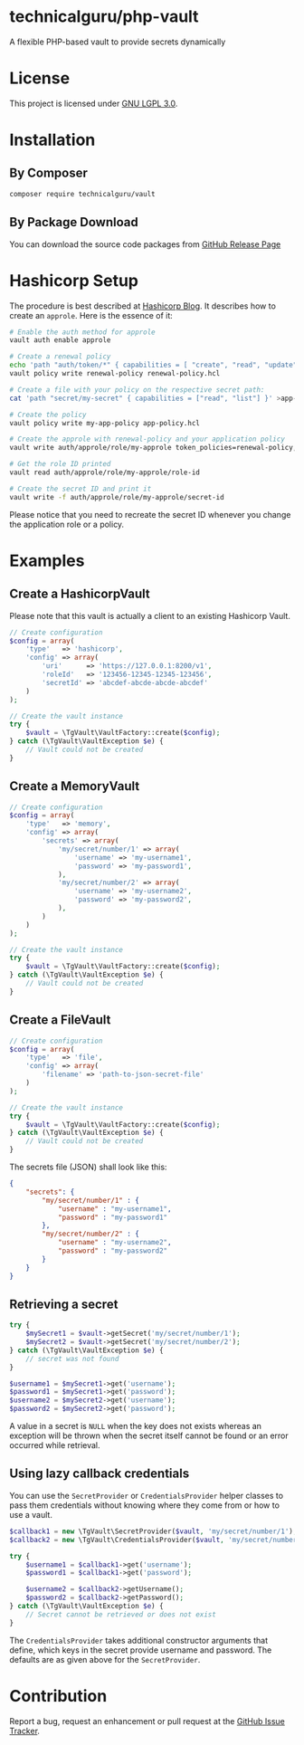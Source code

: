# technicalguru/php-vault
A flexible PHP-based vault to provide secrets dynamically

# License
This project is licensed under [GNU LGPL 3.0](LICENSE.md). 

# Installation

## By Composer

```sh
composer require technicalguru/vault
```

## By Package Download
You can download the source code packages from [GitHub Release Page](https://github.com/technicalguru/php-vault/releases)

# Hashicorp Setup
The procedure is best described at [Hashicorp Blog](https://www.hashicorp.com/blog/authenticating-applications-with-vault-approle). It describes
how to create an `approle`. Here is the essence of it:

```sh
# Enable the auth method for approle
vault auth enable approle

# Create a renewal policy
echo 'path "auth/token/*" { capabilities = [ "create", "read", "update", "delete", "list", "sudo" ] }' >renewal-policy.hcl
vault policy write renewal-policy renewal-policy.hcl

# Create a file with your policy on the respective secret path:
cat 'path "secret/my-secret" { capabilities = ["read", "list"] }' >app-policy.hcl

# Create the policy
vault policy write my-app-policy app-policy.hcl

# Create the approle with renewal-policy and your application policy
vault write auth/approle/role/my-approle token_policies=renewal-policy,my-app-policy token_period=30m token_ttl=30m token_max_ttl=1h token_explicit_max_ttl=2h

# Get the role ID printed
vault read auth/approle/role/my-approle/role-id

# Create the secret ID and print it
vault write -f auth/approle/role/my-approle/secret-id
```

Please notice that you need to recreate the secret ID whenever you change the application role or a policy.

# Examples
## Create a HashicorpVault
Please note that this vault is actually a client to an existing Hashicorp Vault.

```php
// Create configuration
$config = array(
	'type'   => 'hashicorp',
	'config' => array(
		'uri'      => 'https://127.0.0.1:8200/v1',
		'roleId'   => '123456-12345-12345-123456',
		'secretId' => 'abcdef-abcde-abcde-abcdef'
	)
);

// Create the vault instance
try {
	$vault = \TgVault\VaultFactory::create($config);
} catch (\TgVault\VaultException $e) {
	// Vault could not be created
}

```

## Create a MemoryVault

```php
// Create configuration
$config = array(
	'type'   => 'memory',
	'config' => array(
		'secrets' => array(
			'my/secret/number/1' => array(
				'username' => 'my-username1',
				'password' => 'my-password1',
			),
			'my/secret/number/2' => array(
				'username' => 'my-username2',
				'password' => 'my-password2',
			),
		)
	)
);

// Create the vault instance
try {
	$vault = \TgVault\VaultFactory::create($config);
} catch (\TgVault\VaultException $e) {
	// Vault could not be created
}
```

## Create a FileVault

```php
// Create configuration
$config = array(
	'type'   => 'file',
	'config' => array(
		'filename' => 'path-to-json-secret-file'
	)
);

// Create the vault instance
try {
	$vault = \TgVault\VaultFactory::create($config);
} catch (\TgVault\VaultException $e) {
	// Vault could not be created
}
```

The secrets file (JSON) shall look like this:

```json
{
	"secrets": {
		"my/secret/number/1" : {
			"username" : "my-username1",
			"password" : "my-password1"
		},
		"my/secret/number/2" : {
			"username" : "my-username2",
			"password" : "my-password2"
		}
	}
}
```

## Retrieving a secret

```php
try {
	$mySecret1 = $vault->getSecret('my/secret/number/1');
	$mySecret2 = $vault->getSecret('my/secret/number/2');
} catch (\TgVault\VaultException $e) {
	// secret was not found
}

$username1 = $mySecret1->get('username');
$password1 = $mySecret1->get('password');
$username2 = $mySecret2->get('username');
$password2 = $mySecret2->get('password');
```

A value in a secret is `NULL` when the key does not exists whereas an exception will be thrown when the secret itself cannot be found
or an error occurred while retrieval.

## Using lazy callback credentials
You can use the `SecretProvider` or `CredentialsProvider` helper classes to pass them credentials without knowing where they come from
or how to use a vault.

```php
$callback1 = new \TgVault\SecretProvider($vault, 'my/secret/number/1');
$callback2 = new \TgVault\CredentialsProvider($vault, 'my/secret/number/2');

try {
	$username1 = $callback1->get('username');
	$password1 = $callback1->get('password');

	$username2 = $callback2->getUsername();
	$password2 = $callback2->getPassword();
} catch (\TgVault\VaultException $e) {
	// Secret cannot be retrieved or does not exist
}
```

The `CredentialsProvider` takes additional constructor arguments that define, which keys in the secret provide username and password. The 
defaults are as given above for the `SecretProvider`.


# Contribution
Report a bug, request an enhancement or pull request at the [GitHub Issue Tracker](https://github.com/technicalguru/php-vault/issues).

